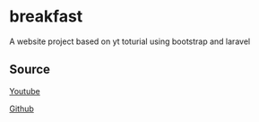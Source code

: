# breakfast

A website project based on yt toturial using bootstrap and laravel

## Source

[Youtube](https://www.youtube.com/watch?v=3CbGQEO_d0M&ab_channel=ProgrammingDiRumahrafif)


[Github](https://github.com/dirumahrafif/crud-laravel9)
